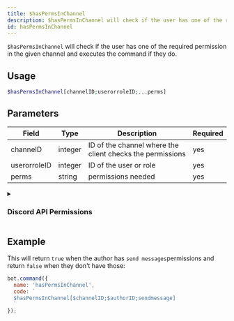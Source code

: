 ```yaml
---
title: $hasPermsInChannel 
description: $hasPermsInChannel will check if the user has one of the required permission in the given channel and executes the command if they do.
id: hasPermsInChannel
---
```


`$hasPermsInChannel` will check if the user has one of the required permission in the given channel and executes the command if they do.

## Usage

```php
$hasPermsInChannel[channelID;userorroleID;...perms]
```

## Parameters 


| Field     | Type    | Description                                        | Required |
|-----------|---------|----------------------------------------------------|----------|
| channelD   | integer | ID of the channel where the client checks the permissions                             | yes      |
| userorroleID    | integer | ID of the user or role          | yes       |
| perms     | string  | permissions needed                    | yes      |

<details>
  <summary> <h3> Discord API Permissions </h3></summary>

| Permission         |                                                    |
|--------------------|----------------------------------------------------|
| createinvite         |              Permission to create guild invites                        |
| kick         |                   Permission to kick guild members                                 |
| ban         |              Permission to ban guild members                                      |
| administrator         |             Administrator Permissions                                       |
| managechannel         |                           Permission to manage guild channels                        |
| manageserver         |              Permissions to modify server settings                                      |
| addreactions         |           Permissions to add reactions                                         |
| viewauditlog         |            Permission to view the guild's audit log                                        |
| priorityspeaker         |              Priority Speaker                                      |
| stream         |                         Permission to stream in voice channels                         |
| viewchannel         |                    Permission to view a certain channel                                |
| sendmessage         |           Permission to send messages in a certain channel                                         |
| sendtts         |              Permission to send Text-To-Speech messages                                      |
| managemessages         |     Permission to manage messages                                               |
| embedlinks         |                Permission to embed links                                    |
| attachfiles         |                   Permission to attach files                                 |
| readmessagehistory         |                  Permission to read the message history within a certain channel                                  |
| mentioneveryone         |            Permission to mention `@everyone` and all roles                                    |
| externalemojis         |            Permission to use external emojis                                       |
| viewguildinsights         |           Permission to view guild insights                                         |
| connect         |          Permission to connect to voice channels and stages                                          |
| mutemembers         |              Permission to mute members in voice channels                                      |
| deafenmembers         |             Permission to deafen members in voice channels                                      |
| movemembers         |              Permission to move members between voice channels                                      |
| usevad         |                Permission to use voice-activity-detection                                    |
| changenickname         |           Permission to change your own nickname                                         |
| managenicknames         |        Permission to manage other members nicknames                                            |
| manageroles         |            Permission to manage roles                                        |
| managewebhooks         |        Permission to manage webhooks                                            |
| manageemojisandstickers         |         Permission to manage emojis and stickers                                           |
| useappcmds         |                  Permission to use application commands                                  |
| requesttospeak         |               Permission to use request-to-speak in stages                                     |
| manageevents         |            Permission to manage events                                        |
| managethreads         |           Permission to manage threads                                         |
| usepublicthreads         |         Permission to use public threads                                           |
| useprivatethreads         |         Permission to use private threads                                           |
| createpublicthreads         |        Permission to create public threads                                            |
| createprivatethreads         |      Permission to create private threads                                              |
| externalstickers         |          Permission to use extrernal stickers                                          |
| sendmessageinthreads         |       Permission to send messages in threads                                             |
| startembeddedactivities         |      Permission to start activities within voice channels                                              |
| moderatemembers         |           Permission to timeout and remove timeouts from guild members                                         |

</details>

## Example

This will return `true` when the author has `send messages`permissions and return `false` when they don't have those:

```javascript
bot.command({
  name: 'hasPermsInChannel',
  code: `
  $hasPermsInChannel[$channelID;$authorID;sendmessage]
  `
});
```
